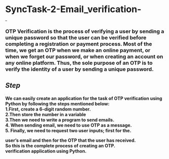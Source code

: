 # SyncTask-2-Email_verification-
<hr style="width:5px;height:3px:color:red;">
<h3> OTP Verification is the process of verifying a user by sending 
a unique password so that the user can be verified before 
completing a registration or payment process. Most of the 
time, we get an OTP when we make an online payment, or 
when we forget our password, or when creating an account 
on any online platform. Thus, the sole purpose of an OTP is 
to verify the identity of a user by sending a unique password. </h3>
<h2> <i> Step  </i></h2>
<h4> 
  We can easily create an application for the task of OTP 
  verification using Python by following the steps mentioned 
  below: 
  <br>
  1.First, create a 6-digit random number. <br>
  2.Then store the number in a variable <br>
  3.Then we need to write a program to send emails. <br>
  4. When sending email, we need to use OTP as a message. <br>
  5. Finally, we need to request two user inputs; first for the. <br>

user’s email and then for the OTP that the user has received. <br>
So this is the complete process of creating an OTP. <br>
verification application using Python.
</h4>
